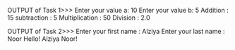 
OUTPUT of Task 1>>>
Enter your value a: 10
Enter your value b: 5
Addition : 15
subtraction : 5
Multiplication : 50
Division : 2.0


OUTPUT of Task 2>>>
Enter your first name  : Alziya
Enter your last name : Noor
Hello! Alziya Noor! 

